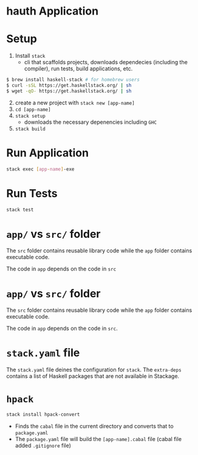 # hauth Application 

# Setup 
1. Install `stack`
    * cli that scaffolds projects, downloads dependecies (including the compiler), run tests, build applications, etc. 
```bash 
$ brew install haskell-stack # for homebrew users
$ curl -sSL https://get.haskellstack.org/ | sh
$ wget -qO- https://get.haskellstack.org/ | sh
```
2. create a new project with `stack new [app-name]` 
3. `cd [app-name]`
4. `stack setup`
    * downloads the necessary depenencies including `GHC`
5. `stack build` 

# Run Application 
```bash 
stack exec [app-name]-exe 
```

# Run Tests 
```bash 
stack test 
```

# `app/` vs `src/` folder 
The `src` folder contains reusable library code while the `app` folder contains executable code. 

The code in `app` depends on the code in `src`

# `app/` vs `src/` folder 
The `src` folder contains reusable library code while the `app` folder contains executable code. 

The code in `app` depends on the code in `src`. 

# `stack.yaml` file
The `stack.yaml` file deines the configuration for `stack`. The `extra-deps` contains a list of Haskell packages that are not available in Stackage. 

# `hpack`
```bash
stack install hpack-convert
```
* Finds the `cabal` file in the current directory and converts that to `package.yaml` 
* The `package.yaml` file will build the `[app-name].cabal` file (cabal file added `.gitignore` file)
